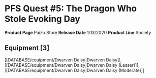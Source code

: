 ﻿---
id: '27'
name: PFS Quest 5. The Dragon Who Stole Evoking Day
rarity: Common
type: Source

---
# PFS Quest #5: The Dragon Who Stole Evoking Day

**Product Page** Paizo Store
**Release Date** 1/13/2020
**Product Line** Society

## Equipment [3]

[[DATABASE/equipment/Dwarven Daisy|Dwarven Daisy]], [[DATABASE/equipment/Dwarven Daisy|Dwarven Daisy (Lesser)]], [[DATABASE/equipment/Dwarven Daisy|Dwarven Daisy (Moderate)]]